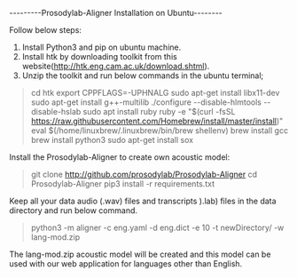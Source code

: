 ---------Prosodylab-Aligner Installation on Ubuntu--------

Follow below steps:
1. Install Python3 and pip on ubuntu machine.
2. Install htk by downloading toolkit from this website(http://htk.eng.cam.ac.uk/download.shtml).
3. Unzip the toolkit and run below commands in the ubuntu terminal;

>cd htk
>export CPPFLAGS=-UPHNALG
>sudo apt-get install libx11-dev
>sudo apt-get install g++-multilib
>./configure --disable-hlmtools --disable-hslab
>sudo apt install ruby
>ruby -e "$(curl -fsSL https://raw.githubusercontent.com/Homebrew/install/master/install)"
>eval $(/home/linuxbrew/.linuxbrew/bin/brew shellenv)
>brew install gcc
>brew install python3
>sudo apt-get install sox

Install the Prosodylab-Aligner to create own acoustic model:
>git clone http://github.com/prosodylab/Prosodylab-Aligner
>cd Prosodylab-Aligner
>pip3 install -r requirements.txt

Keep all your data audio (.wav) files and transcripts ).lab) files in the data directory and run below command.
>python3 -m aligner -c eng.yaml -d eng.dict -e 10 -t newDirectory/ -w lang-mod.zip

The lang-mod.zip acoustic model will be created and this model can be used with our web application for languages other than English.

